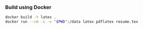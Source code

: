 

### Build using Docker

```sh
docker build -t latex .
docker run --rm -i -v "$PWD":/data latex pdflatex resume.tex
```